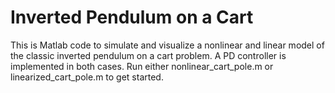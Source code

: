 # Inverted Pendulum on a Cart

This is Matlab code to simulate and visualize a nonlinear and linear model of the classic inverted pendulum on a cart problem.  A PD controller is implemented in both cases. Run either nonlinear_cart_pole.m or linearized_cart_pole.m to get started.

